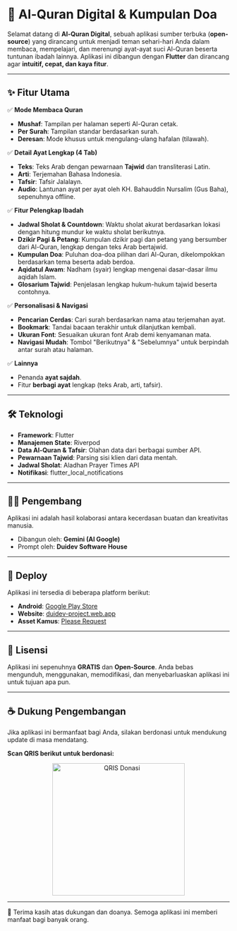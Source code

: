 # 📖 Al-Quran Digital & Kumpulan Doa

Selamat datang di **Al-Quran Digital**, sebuah aplikasi sumber terbuka (**open-source**) yang dirancang untuk menjadi teman sehari-hari Anda dalam membaca, mempelajari, dan merenungi ayat-ayat suci Al-Quran beserta tuntunan ibadah lainnya.
Aplikasi ini dibangun dengan **Flutter** dan dirancang agar **intuitif, cepat, dan kaya fitur**.

---

## ✨ Fitur Utama

✅ **Mode Membaca Quran**
-   **Mushaf**: Tampilan per halaman seperti Al-Quran cetak.
-   **Per Surah**: Tampilan standar berdasarkan surah.
-   **Deresan**: Mode khusus untuk mengulang-ulang hafalan (tilawah).

✅ **Detail Ayat Lengkap (4 Tab)**
-   **Teks**: Teks Arab dengan pewarnaan **Tajwid** dan transliterasi Latin.
-   **Arti**: Terjemahan Bahasa Indonesia.
-   **Tafsir**: Tafsir Jalalayn.
-   **Audio**: Lantunan ayat per ayat oleh KH. Bahauddin Nursalim (Gus Baha), sepenuhnya offline.

✅ **Fitur Pelengkap Ibadah**
-   **Jadwal Sholat & Countdown**: Waktu sholat akurat berdasarkan lokasi dengan hitung mundur ke waktu sholat berikutnya.
-   **Dzikir Pagi & Petang**: Kumpulan dzikir pagi dan petang yang bersumber dari Al-Quran, lengkap dengan teks Arab bertajwid.
-   **Kumpulan Doa**: Puluhan doa-doa pilihan dari Al-Quran, dikelompokkan berdasarkan tema beserta adab berdoa.
-   **Aqidatul Awam**: Nadham (syair) lengkap mengenai dasar-dasar ilmu aqidah Islam.
-   **Glosarium Tajwid**: Penjelasan lengkap hukum-hukum tajwid beserta contohnya.

✅ **Personalisasi & Navigasi**
-   **Pencarian Cerdas**: Cari surah berdasarkan nama atau terjemahan ayat.
-   **Bookmark**: Tandai bacaan terakhir untuk dilanjutkan kembali.
-   **Ukuran Font**: Sesuaikan ukuran font Arab demi kenyamanan mata.
-   **Navigasi Mudah**: Tombol "Berikutnya" & "Sebelumnya" untuk berpindah antar surah atau halaman.

✅ **Lainnya**
-   Penanda **ayat sajdah**.
-   Fitur **berbagi ayat** lengkap (teks Arab, arti, tafsir).

---

## 🛠️ Teknologi

-   **Framework**: Flutter
-   **Manajemen State**: Riverpod
-   **Data Al-Quran & Tafsir**: Olahan data dari berbagai sumber API.
-   **Pewarnaan Tajwid**: Parsing sisi klien dari data mentah.
-   **Jadwal Sholat**: Aladhan Prayer Times API
-   **Notifikasi**: flutter_local_notifications

---

## 👨‍💻 Pengembang

Aplikasi ini adalah hasil kolaborasi antara kecerdasan buatan dan kreativitas manusia.

-   Dibangun oleh: **Gemini (AI Google)**
-   Prompt oleh: **Duidev Software House**

---

## 🚀 Deploy

Aplikasi ini tersedia di beberapa platform berikut:

-   **Android**: [Google Play Store](https://play.google.com/store/apps/details?id=alquran.duidev.com)
-   **Website**: [duidev-project.web.app](https://duidev-project.web.app)
-   **Asset Kamus**: [Please Request](https://drive.google.com/file/d/1tCMC8OJXBu99KYGfcsMUaIXb8S5_8ybU/view?usp=sharing)

---

## 📜 Lisensi

Aplikasi ini sepenuhnya **GRATIS** dan **Open-Source**.
Anda bebas mengunduh, menggunakan, memodifikasi, dan menyebarluaskan aplikasi ini untuk tujuan apa pun.

---

## ☕ Dukung Pengembangan

Jika aplikasi ini bermanfaat bagi Anda, silakan berdonasi untuk mendukung update di masa mendatang.

**Scan QRIS berikut untuk berdonasi:**

<p align="center">
  <img src="https://masjidi.duidev.com/qrcodeduidev.png" alt="QRIS Donasi" width="300">
</p>

---

🙏 Terima kasih atas dukungan dan doanya. Semoga aplikasi ini memberi manfaat bagi banyak orang.